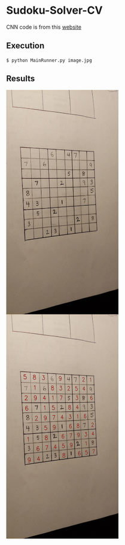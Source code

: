 # Sudoku-Solver-CV
 
CNN code is from this [website](https://towardsdatascience.com/mnist-handwritten-digits-classification-using-a-convolutional-neural-network-cnn-af5fafbc35e9#_=_)


## Execution
```
$ python MainRunner.py image.jpg
```

## Results
<img src="test10.jpg" align="left" height="600" width="300">
<img src="solution.jpg" align="left" height="600" width="300">
